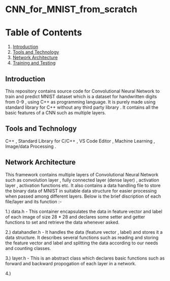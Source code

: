 # CNN_for_MNIST_from_scratch

# Table of Contents
1. [Introduction](#introduction)
2. [Tools and Technology](#toolsandtechnology)
3. [Network Architecture](#networkarchitecture)
4. [Training and Testing](#trainingandtesting)

## Introduction
This repository contains source code for Convolutional Neural Network to train and predict MNIST dataset which is a dataset for handwritten digits from 0-9 , using C++ as programming language. It is purely made using standard library for C++ without any third party library . It contains all the basic features of a CNN such as multiple layers.

## Tools and Technology
C++ , Standard Library for C/C++ , VS Code Editor , Machine Learning , Image/data Processing .

## Network Architecture
This framework contains multiple layers of Convolutional Neural Network such as convolution layer , fully connected layer (dense layer) , activation layer , activation functions etc. It also contains a data handling file to store the binary data of MNIST in suitable data structure for easier processing when passed among different layers.
Below is the brief discription of each file/layer and its function :-

1.) data.h - This container encapsulates the data in feature vector and label of each image of size 28 * 28 and declares some setter and getter functions to set and retrieve the data whenever asked.

2.) datahandler.h - It handles the data (feature vector , label) and stores it a data structure. It describes several functions such as reading and storing the feature vector and label and splitting the data according to our needs and counting classes.

3.) layer.h - This is an abstract class which declares basic functions such as forward and backward propogation of each layer in a network.

4.)

